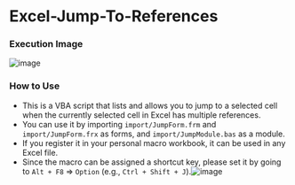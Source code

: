 # Excel-Jump-To-References

### Execution Image
![image](https://github.com/user-attachments/assets/ed9fcaaa-10a4-4b80-adb0-b669ef0ec3a2)

### How to Use
- This is a VBA script that lists and allows you to jump to a selected cell when the currently selected cell in Excel has multiple references.
- You can use it by importing `import/JumpForm.frm` and `import/JumpForm.frx` as forms, and `import/JumpModule.bas` as a module.
- If you register it in your personal macro workbook, it can be used in any Excel file.
- Since the macro can be assigned a shortcut key, please set it by going to `Alt + F8` ⇒ `Option` (e.g., `Ctrl + Shift + J`).![image](https://github.com/user-attachments/assets/df0c2b9d-88ae-4f71-a490-3665d3df5e4a)
